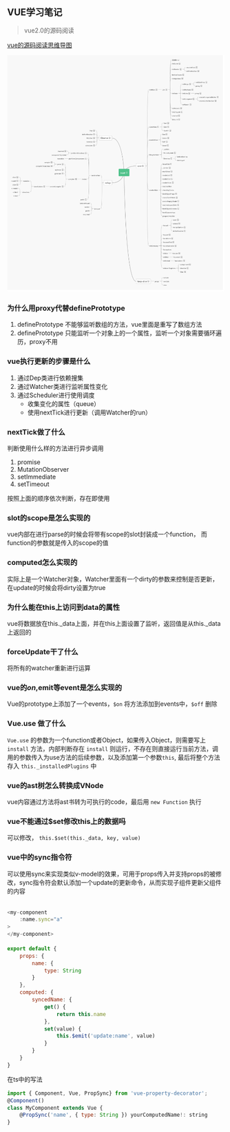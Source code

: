 ## VUE学习笔记

> vue2.0的源码阅读

[vue的源码阅读思维导图](https://www.processon.com/view/link/5e0dc665e4b0f8e58dc860bd)

![vue思维导图](../public/image/8.png)

### 为什么用proxy代替definePrototype

1. definePrototype 不能够监听数组的方法，vue里面是重写了数组方法
2. definePrototype 只能监听一个对象上的一个属性，监听一个对象需要循环遍历，proxy不用

### vue执行更新的步骤是什么

1. 通过Dep类进行依赖搜集
2. 通过Watcher类进行监听属性变化
3. 通过Scheduler进行使用调度
    - 收集变化的属性（queue）
    - 使用nextTick进行更新（调用Watcher的run）

### nextTick做了什么

判断使用什么样的方法进行异步调用

1. promise
2. MutationObserver
3. setImmediate
4. setTimeout

按照上面的顺序依次判断，存在即使用

### slot的scope是怎么实现的

vue内部在进行parse的时候会将带有scope的slot封装成一个function， 而function的参数就是传入的scope的值

### computed怎么实现的

实际上是一个Watcher对象，Watcher里面有一个dirty的参数来控制是否更新，在update的时候会将dirty设置为true

### 为什么能在this上访问到data的属性

vue将数据放在this._data上面，并在this上面设置了监听，返回值是从this._data上返回的

### forceUpdate干了什么

将所有的watcher重新进行运算

### vue的$on,$emit等event是怎么实现的

Vue的prototype上添加了一个events，`$on` 将方法添加到events中，`$off` 删除

### Vue.use 做了什么

`Vue.use` 的参数为一个function或者Object，如果传入Object，则需要写上 `install` 方法，内部判断存在 `install` 则运行，不存在则直接运行当前方法，调用的参数传入为use方法的后续参数，以及添加第一个参数`this`, 最后将整个方法存入 `this._installedPlugins` 中

### vue的ast树怎么转换成VNode

vue内容通过方法将ast书转为可执行的code，最后用 `new Function` 执行

### vue不能通过$set修改this上的数据吗

可以修改， `this.$set(this._data, key, value)`

### vue中的sync指令符

可以使用sync来实现类似v-model的效果，可用于props传入并支持props的被修改，sync指令符会默认添加一个update的更新命令，从而实现子组件更新父组件的内容

``` javascript

<my-component
    :name.sync="a"
>
</my-component>

export default {
    props: {
        name: {
            type: String
        }
    },
    computed: {
        syncedName: {
            get() {
                return this.name
            },
            set(value) {
                this.$emit('update:name', value)
            }
        }
    }
}

```

在ts中的写法

``` javascript
import { Component, Vue, PropSync} from 'vue-property-decorator';
@Component()
class MyComponent extends Vue {
    @PropSync('name', { type: String }) yourComputedName!: string
}

```
